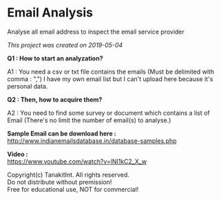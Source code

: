 # Email Analysis
Analyse all email address to inspect the email service provider

*This project was created on 2019-05-04*

**Q1 : How to start an analyzation?**

A1 : You need a csv or txt file contains the emails (Must be delimited with comma : ",")
I have my own email list but I can't upload here because it's personal data.

**Q2 : Then, how to acquire them?**

A2 : You need to find some survey or document which contains a list of Email (There's no limit the number of email(s) to analyse.)

**Sample Email can be download here :<br>**
http://www.indianemailsdatabase.in/database-samples.php

**Video :<br>**
https://www.youtube.com/watch?v=lNI1kC2_X_w

Copyright(c) TanakitInt. All rights reserved.<br/>
Do not distribute without premission!<br/>
Free for educational use, NOT for commercial!
